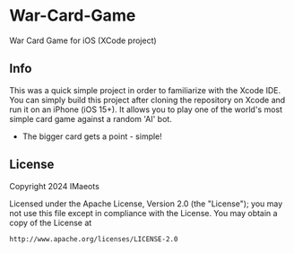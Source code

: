 # War-Card-Game
War Card Game for iOS (XCode project)

## Info
This was a quick simple project in order to familiarize with the Xcode IDE.
You can simply build this project after cloning the repository on Xcode and run it on an iPhone (iOS 15+).
It allows you to play one of the world's most simple card game against a random 'AI' bot.

- The bigger card gets a point - simple!

## License
Copyright 2024 IMaeots

Licensed under the Apache License, Version 2.0 (the "License");
you may not use this file except in compliance with the License.
You may obtain a copy of the License at

`http://www.apache.org/licenses/LICENSE-2.0`
